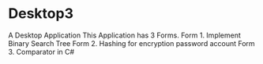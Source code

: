 # Desktop3
A Desktop Application 
This Application has 3 Forms.
Form 1. Implement Binary Search Tree
Form 2. Hashing for encryption password account
Form 3. Comparator in C#
